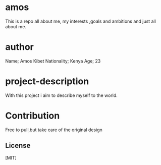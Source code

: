 # amos
This is a repo all about me, my interests ,goals and ambitions and just all about me.

# author
 Name;  Amos Kibet
 Nationality; Kenya
 Age; 23
 
# project-description
With this project i aim to describe myself to the world.

# Contribution
Free to pull,but take care of the original design 


## License
[MIT]
